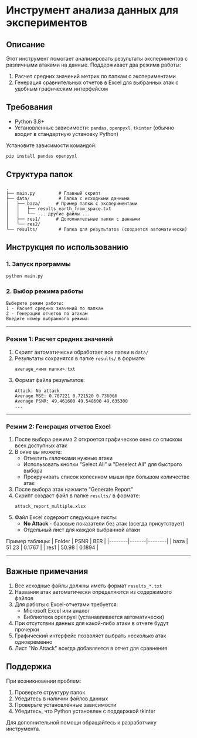 # Инструмент анализа данных для экспериментов

## Описание
Этот инструмент помогает анализировать результаты экспериментов с различными атаками на данные. Поддерживает два режима работы:
1. Расчет средних значений метрик по папкам с экспериментами
2. Генерация сравнительных отчетов в Excel для выбранных атак с удобным графическим интерфейсом

## Требования
- Python 3.8+
- Установленные зависимости: `pandas`, `openpyxl`, `tkinter` (обычно входит в стандартную установку Python)

Установите зависимости командой:
```bash
pip install pandas openpyxl
```

## Структура папок
```
.
├── main.py         # Главный скрипт
├── data/           # Папка с исходными данными
│   ├── baza/      # Пример папки с экспериментами
│   │   ├── results_earth_from_space.txt
│   │   └── ... другие файлы ...
│   ├── res1/      # Дополнительные папки с данными
│   └── res2/
└── results/        # Папка для результатов (создается автоматически)
```

## Инструкция по использованию

### 1. Запуск программы
```bash
python main.py
```

### 2. Выбор режима работы
```
Выберите режим работы:
1 - Расчет средних значений по папкам
2 - Генерация отчетов по атакам
Введите номер выбранного режима:
```

---

### Режим 1: Расчет средних значений
1. Скрипт автоматически обработает все папки в `data/`
2. Результаты сохранятся в папке `results/` в формате:
   ```
   average_<имя папки>.txt
   ```
3. Формат файла результатов:
   ```text
   Attack: No attack
   Average MSE: 0.707221 0.721520 0.736066
   Average PSNR: 49.461600 49.548600 49.635300
   ...
   ```

---

### Режим 2: Генерация отчетов Excel
1. После выбора режима 2 откроется графическое окно со списком всех доступных атак
2. В окне вы можете:
   - Отметить галочками нужные атаки
   - Использовать кнопки "Select All" и "Deselect All" для быстрого выбора
   - Прокручивать список колесиком мыши при большом количестве атак
3. После выбора атак нажмите "Generate Report"
4. Скрипт создаст файл в папке `results/` в формате:
   ```
   attack_report_multiple.xlsx
   ```
5. Файл Excel содержит следующие листы:
   - **No Attack** - базовые показатели без атак (всегда присутствует)
   - Отдельный лист для каждой выбранной атаки

Пример таблицы:
| Folder | PSNR  | BER    |
|--------|-------|--------|
| baza   | 51.23 | 0.1767 |
| res1   | 50.98 | 0.1894 |

---

## Важные примечания
1. Все исходные файлы должны иметь формат `results_*.txt`
2. Названия атак автоматически определяются из содержимого файлов
3. Для работы с Excel-отчетами требуется:
   - Microsoft Excel или аналог
   - Библиотека openpyxl (устанавливается автоматически)
4. При отсутствии данных для какой-либо атаки в отчете будут прочерки
5. Графический интерфейс позволяет выбрать несколько атак одновременно
6. Лист "No Attack" всегда добавляется в отчет для сравнения

## Поддержка
При возникновении проблем:
1. Проверьте структуру папок
2. Убедитесь в наличии файлов данных
3. Проверьте установленные зависимости
4. Убедитесь, что Python установлен с поддержкой tkinter

Для дополнительной помощи обращайтесь к разработчику инструмента.
